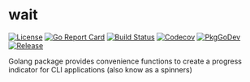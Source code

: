 # wait

[![License](https://img.shields.io/github/license/gonvenience/wait.svg)](https://github.com/gonvenience/wait/blob/main/LICENSE)
[![Go Report Card](https://goreportcard.com/badge/github.com/gonvenience/wait)](https://goreportcard.com/report/github.com/gonvenience/wait)
[![Build Status](https://travis-ci.org/gonvenience/wait.svg?branch=main)](https://travis-ci.org/gonvenience/wait)
[![Codecov](https://img.shields.io/codecov/c/github/gonvenience/wait/main.svg)](https://codecov.io/gh/gonvenience/wait)
[![PkgGoDev](https://pkg.go.dev/badge/github.com/gonvenience/wait)](https://pkg.go.dev/github.com/gonvenience/wait)
[![Release](https://img.shields.io/github/release/gonvenience/wait.svg)](https://github.com/gonvenience/wait/releases/latest)

Golang package provides convenience functions to create a progress indicator for CLI applications (also know as a spinners)

